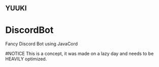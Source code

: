 ## YUUKI

# DiscordBot
Fancy Discord Bot using JavaCord

#NOTICE
This is a concept, it was made on a lazy day and needs to be HEAVILY optimized.
